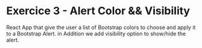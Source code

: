 # Exercice 3 - Alert Color && Visibility
React App that give the user a list of Bootstrap colors to choose and apply it to a Bootstrap Alert. in Addition we add visibility option to show/hide the alert.

